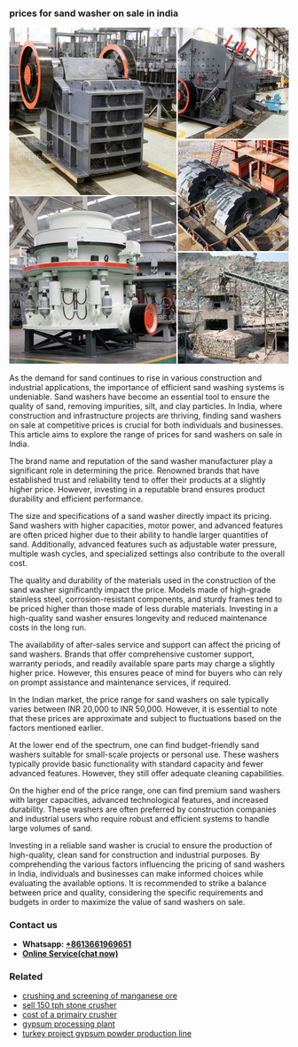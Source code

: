 <h3>prices for sand washer on sale in india</h3><img src='1702950323.jpg' alt=''><p>As the demand for sand continues to rise in various construction and industrial applications, the importance of efficient sand washing systems is undeniable. Sand washers have become an essential tool to ensure the quality of sand, removing impurities, silt, and clay particles. In India, where construction and infrastructure projects are thriving, finding sand washers on sale at competitive prices is crucial for both individuals and businesses. This article aims to explore the range of prices for sand washers on sale in India.</p><p>The brand name and reputation of the sand washer manufacturer play a significant role in determining the price. Renowned brands that have established trust and reliability tend to offer their products at a slightly higher price. However, investing in a reputable brand ensures product durability and efficient performance.</p><p>The size and specifications of a sand washer directly impact its pricing. Sand washers with higher capacities, motor power, and advanced features are often priced higher due to their ability to handle larger quantities of sand. Additionally, advanced features such as adjustable water pressure, multiple wash cycles, and specialized settings also contribute to the overall cost.</p><p>The quality and durability of the materials used in the construction of the sand washer significantly impact the price. Models made of high-grade stainless steel, corrosion-resistant components, and sturdy frames tend to be priced higher than those made of less durable materials. Investing in a high-quality sand washer ensures longevity and reduced maintenance costs in the long run.</p><p>The availability of after-sales service and support can affect the pricing of sand washers. Brands that offer comprehensive customer support, warranty periods, and readily available spare parts may charge a slightly higher price. However, this ensures peace of mind for buyers who can rely on prompt assistance and maintenance services, if required.</p><p>In the Indian market, the price range for sand washers on sale typically varies between INR 20,000 to INR 50,000. However, it is essential to note that these prices are approximate and subject to fluctuations based on the factors mentioned earlier.</p><p>At the lower end of the spectrum, one can find budget-friendly sand washers suitable for small-scale projects or personal use. These washers typically provide basic functionality with standard capacity and fewer advanced features. However, they still offer adequate cleaning capabilities.</p><p>On the higher end of the price range, one can find premium sand washers with larger capacities, advanced technological features, and increased durability. These washers are often preferred by construction companies and industrial users who require robust and efficient systems to handle large volumes of sand.</p><p>Investing in a reliable sand washer is crucial to ensure the production of high-quality, clean sand for construction and industrial purposes. By comprehending the various factors influencing the pricing of sand washers in India, individuals and businesses can make informed choices while evaluating the available options. It is recommended to strike a balance between price and quality, considering the specific requirements and budgets in order to maximize the value of sand washers on sale.</p><h3>Contact us</h3><ul><li><strong>Whatsapp:&nbsp;<a href="https://wa.me/8613661969651">+8613661969651</a></strong></li><li><a href="https://swt.shibang-china.com/?git&amp;zhl&amp;prices for sand washer on sale in india"><strong>Online Service(chat now)</strong></a></li></ul><h3>Related</h3><ul><li><a href='crushing and screening of manganese ore.md'>crushing and screening of manganese ore</a></li><li><a href='sell 150 tph stone crusher.md'>sell 150 tph stone crusher</a></li><li><a href='cost of a primairy crusher.md'>cost of a primairy crusher</a></li><li><a href='gypsum processing plant.md'>gypsum processing plant</a></li><li><a href='turkey project gypsum powder production line.md'>turkey project gypsum powder production line</a></li></ul>